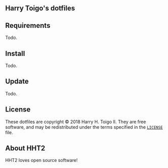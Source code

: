 Harry Toigo's dotfiles
----------------------

<cool image here>

## Requirements

Todo.

## Install

Todo.

## Update

Todo.

## License

These dotfiles are copyright © 2018 Harry H. Toigo II. They are free software, and may be
redistributed under the terms specified in the [`LICENSE`] file.

[`LICENSE`]: /LICENSE

About HHT2
----------

HHT2 loves open source software!
